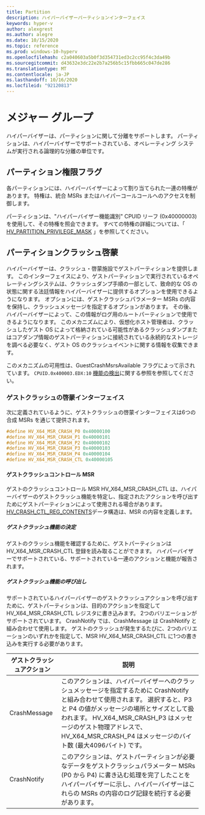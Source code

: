 ```yaml
---
title: Partition
description: ハイパーバイザーパーティションインターフェイス
keywords: hyper-v
author: alexgrest
ms.author: alegre
ms.date: 10/15/2020
ms.topic: reference
ms.prod: windows-10-hyperv
ms.openlocfilehash: c2a040603a5b0f3d354731ed3c2cc95f4c3da49b
ms.sourcegitcommit: d43632e3dc22e2b7a256b5c15fbb665c047de286
ms.translationtype: MT
ms.contentlocale: ja-JP
ms.lasthandoff: 10/16/2020
ms.locfileid: "92120813"
---
```

# <a name="partitions"></a>メジャー グループ

ハイパーバイザーは、パーティションに関して分離をサポートします。 パーティションは、ハイパーバイザーでサポートされている、オペレーティング システムが実行される論理的な分離の単位です。

## <a name="partition-privilege-flags"></a>パーティション権限フラグ

各パーティションには、ハイパーバイザーによって割り当てられた一連の特権があります。 特権は、統合 MSRs またはハイパーコールコールへのアクセスを制御します。

パーティションは、"ハイパーバイザー機能識別" CPUID リーフ (0x40000003) を使用して、その特権を照会できます。 すべての特権の詳細については、「 [HV_PARTITION_PRIVILEGE_MASK](datatypes/HV_PARTITION_PRIVILEGE_MASK.md) 」を参照してください。

## <a name="partition-crash-enlightenment"></a>パーティションクラッシュ啓蒙

ハイパーバイザーは、クラッシュ・啓蒙施設でゲストパーティションを提供します。 このインターフェイスにより、ゲストパーティションで実行されているオペレーティングシステムは、クラッシュダンプ手順の一部として、致命的な OS の状態に関する法廷情報をハイパーバイザーに提供するオプションを使用できるようになります。 オプションには、ゲストクラッシュパラメーター MSRs の内容を保持し、クラッシュメッセージを指定するオプションがあります。 その後、ハイパーバイザーによって、この情報がログ用のルートパーティションで使用できるようになります。 このメカニズムにより、仮想化ホスト管理者は、クラッシュしたゲスト OS によって格納されている可能性があるクラッシュダンプまたはコアダンプ情報のゲストパーティションに接続されている永続的なストレージを調べる必要なく、ゲスト OS のクラッシュイベントに関する情報を収集できます。

このメカニズムの可用性は、GuestCrashMsrsAvailable フラグによって示されています。 `CPUID.0x400003.EDX:10` [機能の検出](feature-discovery.md)に関する参照を参照してください。

### <a name="guest-crash-enlightenment-interface"></a>ゲストクラッシュの啓蒙インターフェイス

次に定義されているように、ゲストクラッシュの啓蒙インターフェイスは6つの合成 MSRs を通じて提供されます。

 ```c
#define HV_X64_MSR_CRASH_P0 0x40000100
#define HV_X64_MSR_CRASH_P1 0x40000101
#define HV_X64_MSR_CRASH_P2 0x40000102
#define HV_X64_MSR_CRASH_P3 0x40000103
#define HV_X64_MSR_CRASH_P4 0x40000104
#define HV_X64_MSR_CRASH_CTL 0x40000105
 ```

#### <a name="guest-crash-control-msr"></a>ゲストクラッシュコントロール MSR

ゲストのクラッシュコントロール MSR HV_X64_MSR_CRASH_CTL は、ハイパーバイザーのゲストクラッシュ機能を特定し、指定されたアクションを呼び出すためにゲストパーティションによって使用される場合があります。 [HV_CRASH_CTL_REG_CONTENTS](datatypes/HV_CRASH_CTL_REG_CONTENTS.md)データ構造は、MSR の内容を定義します。

##### <a name="determining-guest-crash-capabilities"></a>ゲストクラッシュ機能の決定

ゲストのクラッシュ機能を確認するために、ゲストパーティションは HV_X64_MSR_CRASH_CTL 登録を読み取ることができます。 ハイパーバイザーでサポートされている、サポートされている一連のアクションと機能が報告されます。

##### <a name="invoking-guest-crash-capabilities"></a>ゲストクラッシュ機能の呼び出し

サポートされているハイパーバイザーのゲストクラッシュアクションを呼び出すために、ゲストパーティションは、目的のアクションを指定して HV_X64_MSR_CRASH_CTL レジスタに書き込みます。 2つのバリエーションがサポートされています。 CrashNotify では、CrashMessage は CrashNotify と組み合わせて使用します。 ゲストのクラッシュが発生するたびに、2つのバリエーションのいずれかを指定して、MSR HV_X64_MSR_CRASH_CTL に1つの書き込みを実行する必要があります。

| ゲストクラッシュアクション  | 説明                                                 |
|---------------------|-------------------------------------------------------------|
| CrashMessage        | このアクションは、ハイパーバイザーへのクラッシュメッセージを指定するために CrashNotify と組み合わせて使用されます。 選択すると、P3 と P4 の値がメッセージの場所とサイズとして扱われます。 HV_X64_MSR_CRASH_P3 はメッセージのゲスト物理アドレスで、HV_X64_MSR_CRASH_P4 はメッセージのバイト数 (最大4096バイト) です。 |
| CrashNotify         | このアクションは、ゲストパーティションが必要なデータをゲストクラッシュパラメーター MSRs (P0 から P4) に書き込む処理を完了したことをハイパーバイザーに示し、ハイパーバイザーはこれらの MSRs の内容のログ記録を続行する必要があります。 |